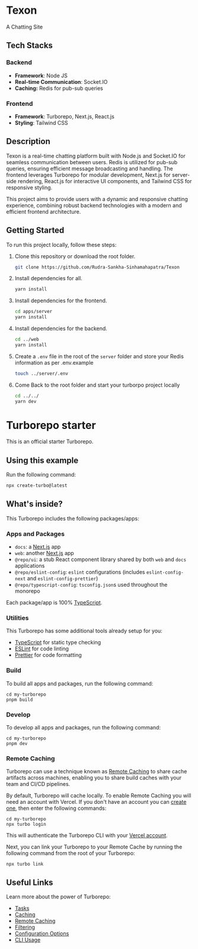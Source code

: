 # Texon
A Chatting Site

## Tech Stacks

### Backend
- **Framework**: Node JS
- **Real-time Communication**: Socket.IO
- **Caching:** Redis for pub-sub queries

### Frontend
- **Framework**: Turborepo, Next.js, React.js
- **Styling**: Tailwind CSS

## Description

Texon is a real-time chatting platform built with Node.js and Socket.IO for seamless communication between users. Redis is utilized for pub-sub queries, ensuring efficient message broadcasting and handling. The frontend leverages Turborepo for modular development, Next.js for server-side rendering, React.js for interactive UI components, and Tailwind CSS for responsive styling.

This project aims to provide users with a dynamic and responsive chatting experience, combining robust backend technologies with a modern and efficient frontend architecture.


## Getting Started

To run this project locally, follow these steps:

1. Clone this repository or download the root folder.
   ```bash
   git clone https://github.com/Rudra-Sankha-Sinhamahapatra/Texon
   ```

2. Install dependencies for all.
   ```bash
   yarn install
   ```

3. Install dependencies for the frontend.
   ```bash
   cd apps/server
   yarn install
   ```

4. Install dependencies for the backend.
   ```bash
   cd ../web
   yarn install
   ```

5. Create a `.env` file in the root of the `server` folder and store your Redis information as per .env.example
   ```bash
   touch ../server/.env
   ```

6. Come Back to the root folder and start your turborpo project locally
   ```bash
   cd ../../
   yarn dev
   ```


# Turborepo starter

This is an official starter Turborepo.

## Using this example

Run the following command:

```sh
npx create-turbo@latest
```

## What's inside?

This Turborepo includes the following packages/apps:

### Apps and Packages

- `docs`: a [Next.js](https://nextjs.org/) app
- `web`: another [Next.js](https://nextjs.org/) app
- `@repo/ui`: a stub React component library shared by both `web` and `docs` applications
- `@repo/eslint-config`: `eslint` configurations (includes `eslint-config-next` and `eslint-config-prettier`)
- `@repo/typescript-config`: `tsconfig.json`s used throughout the monorepo

Each package/app is 100% [TypeScript](https://www.typescriptlang.org/).

### Utilities

This Turborepo has some additional tools already setup for you:

- [TypeScript](https://www.typescriptlang.org/) for static type checking
- [ESLint](https://eslint.org/) for code linting
- [Prettier](https://prettier.io) for code formatting

### Build

To build all apps and packages, run the following command:

```
cd my-turborepo
pnpm build
```

### Develop

To develop all apps and packages, run the following command:

```
cd my-turborepo
pnpm dev
```

### Remote Caching

Turborepo can use a technique known as [Remote Caching](https://turbo.build/repo/docs/core-concepts/remote-caching) to share cache artifacts across machines, enabling you to share build caches with your team and CI/CD pipelines.

By default, Turborepo will cache locally. To enable Remote Caching you will need an account with Vercel. If you don't have an account you can [create one](https://vercel.com/signup), then enter the following commands:

```
cd my-turborepo
npx turbo login
```

This will authenticate the Turborepo CLI with your [Vercel account](https://vercel.com/docs/concepts/personal-accounts/overview).

Next, you can link your Turborepo to your Remote Cache by running the following command from the root of your Turborepo:

```
npx turbo link
```

## Useful Links

Learn more about the power of Turborepo:

- [Tasks](https://turbo.build/repo/docs/core-concepts/monorepos/running-tasks)
- [Caching](https://turbo.build/repo/docs/core-concepts/caching)
- [Remote Caching](https://turbo.build/repo/docs/core-concepts/remote-caching)
- [Filtering](https://turbo.build/repo/docs/core-concepts/monorepos/filtering)
- [Configuration Options](https://turbo.build/repo/docs/reference/configuration)
- [CLI Usage](https://turbo.build/repo/docs/reference/command-line-reference)
